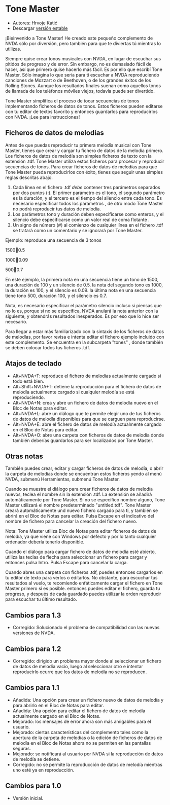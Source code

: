 # Tone Master #

* Autores: Hrvoje Katić
* Descargar [versión estable][1]

¡Bieinvenido a Tone Master! He creado este pequeño complemento de NVDA sólo por diversión, pero también para que te diviertas tú mientras lo utilizas.

Siempre quise crear tonos musicales con NVDA, en lugar de escuchar sus pitidos de progreso y de error. Sin embargo, no es demasiado fácil de hacer, así que primero quise hacerlo más fácil. Es por ello que escribí Tone Master. Sólo imagina lo que sería para ti escuchar a NVDA reproduciendo canciones de Mozzart o de Beethoven, o de los grandes éxitos de los Rolling Stones. Aunque los resultados finales suenan como aquellos tonos de llamada de los teléfonos móviles viejos, todavía puede ser divertido.

Tone Master simplifica el proceso de tocar secuencias de tonos implementando ficheros de datos de tonos. Estos ficheros pueden editarse con tu editor de textos favorito y entonces guardarlos para reproducirlos con NVDA. ¡Lee para instrucciones!

## Ficheros de datos de melodías

Antes de que puedas reproducir tu primera melodía musical con Tone Master, tienes que crear y cargar tu fichero de datos de la melodía primero. Los ficheros de datos de melodía son simples ficheros de texto con la extensión .tdf. Tone Master utiliza estos ficheros para procesar y reproducir secuencias de tonos. Para crear ficheros de datos de melodías para que Tone Master pueda reproducirlos con éxito, tienes que seguir unas simples reglas descritas abajo.

1. Cada línea en el fichero .tdf *debe* contener  tres parámetros separados por dos puntos (:). El primer parámetro es el tono, el segundo parámetro es la duración, y el tercero es el tiempo del silencio entre cada tono. Es necesario especificar todos los parámetros , de otro modo Tone Master no podrá reproducir tus datos de melodía.
2. Los parámetros tono y duración  deben especificarse como enteros, y el silencio debe especificarse como un valor real de coma flotante .
3. Un signo de número (#) al comienzo de cualquier línea en el fichero .tdf se tratará como un comentario y se ignorará por Tone Master.

Ejemplo: reproduce una secuencia de 3 tonos

1500:100:0.5

1000:100:0.09

500:100:0.7

En este ejemplo, la primera nota en una secuencia tiene un tono de 1500, una duración de 100 y un silencio de 0.5. la nota del segundo tono es 1000, la duración es 100, y el silencio es 0.09. la última nota en una secuencia tiene tono 500, duración 100, y el silencio es 0.7.

Nota, es necesario especificar el parámetro silencio incluso si piensas que no lo es, porque si no se especifica, NVDA anulará la nota anterior con la siguiente, y obtendrás resultados inesperados. Es por eso que lo hice ser necesario.

Para llegar a estar más familiarizado con la sintaxis de los ficheros de datos de melodías, por favor revisa e intenta editar el fichero ejemplo incluido con este complemento. Se encuentra en la subcarpeta "tones" , donde también se deben colocar todos tus ficheros .tdf.

## Atajos de teclado

* Alt+NVDA+T: reproduce el fichero de melodías actualmente cargado si todo está bien.
* Alt+Shift+NVDA+T: detiene la reproducción para el fichero de datos de melodía actualmente cargado si cualquier melodía se está reproduciendo.
* Alt+NVDA+N: crea y abre un fichero de datos de melodía nuevo en el Bloc de Notas para editar.
* Alt+NVDA+L: abre un diálogo que te permite elegir uno de tus ficheros de datos de melodía disponibles para que se carguen para reproducirse.
* Alt+NVDA+E: abre el fichero de datos de melodía actualmente cargado en el Bloc de Notas para editar.
* Alt+NVDA+O: abre una carpeta con ficheros de datos de melodía donde también deberías guardarlos para ser localizados por Tone Master.

## Otras notas

También puedes crear, editar y cargar ficheros de datos de melodía, o abrir la carpeta de melodías donde se encuentran estos ficheros yendo al menú NVDA, submenú Herramientas, submenú Tone Master.

Cuando se muestre el diálogo para crear ficheros de datos de melodía nuevos, teclea el nombre sin la extensión .tdf. La extensión se añadirá automáticamente por Tone Master. Si no se especificó nombre alguno, Tone Master utilizará el nombre predeterminado "untitled.tdf". Tone Master creará automáticamente und nuevo fichero cargado para ti, y también se abrirá en el Bloc de Notas para editar. Pulsa Escape en el indicativo del nombre de fichero para cancelar la creación del fichero nuevo.

Nota: Tone Master utiliza Bloc de Notas para editar ficheros de datos de melodía, ya que viene con Windows por defecto y por lo tanto cualquier ordenador debería tenerlo disponible.

Cuando el diálogo para cargar fichero de datos de melodía esté abierto, utiliza las teclas de flecha para seleccionar un fichero para cargar y entonces pulsa Intro. Pulsa Escape para cancelar la carga.

Cuando abres una carpeta con ficheros .tdf, puedes entonces cargarlos en tu editor de texto para verlos o editarlos. No obstante, para escuchar tus resultados al vuelo, te recomiendo enfáticamente cargar el fichero en Tone Master primero si es posible. entonces puedes editar el fichero, guarda tu progreso, y después de cada guardado puedes utilizar la orden reproducir para escuchar tu último resultado.

## Cambios para 1.3

* Corregido: Solucionado el problema de compatibilidad con las nuevas versiones de NVDA.

## Cambios para 1.2

* Corregido: dirigido un problema mayor donde al seleccionar un fichero de datos de melodía vacío, luego al seleccionar otro e intentar reproducirlo ocurre que los datos de melodía no se reproducen.

## Cambios para 1.1

* Añadida: Una opción para crear un fichero nuevo de datos de melodía y para abrirlo en el Bloc de Notas para editar.
* Añadida: Una opción para editar el fichero de datos de melodía actualmente cargado en el Bloc de Notas.
* Mejorado: los mensajes de error ahora son más amigables para el usuario.
* Mejorado: ciertas características del complemento tales como la apertura de la carpeta de melodías o la edición de ficheros de datos de melodía en el Bloc de Notas ahora no se permiten en las pantallas seguras.
* Mejorado: se notificará al usuario por NVDA si la reproducción de datos de melodía se detiene.
* Corregido: no se permite la reproducción de datos de melodía mientras uno esté ya en reproducción.

## Cambios para 1.0

* Versión inicial.

[1]: https://github.com/nvdaaddons/toneMaster/releases/download/v1.2/toneMaster-1.2.nvda-addon
